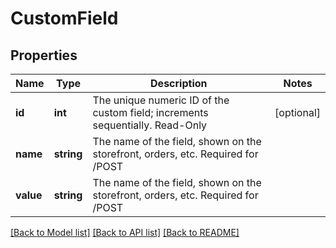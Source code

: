 # CustomField

## Properties
Name | Type | Description | Notes
------------ | ------------- | ------------- | -------------
**id** | **int** | The unique numeric ID of the custom field; increments sequentially. Read-Only | [optional] 
**name** | **string** | The name of the field, shown on the storefront, orders, etc. Required for /POST | 
**value** | **string** | The name of the field, shown on the storefront, orders, etc. Required for /POST | 

[[Back to Model list]](../../README.md#documentation-for-models) [[Back to API list]](../../README.md#documentation-for-api-endpoints) [[Back to README]](../../README.md)

